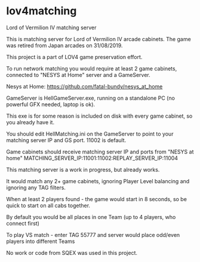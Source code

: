 # lov4matching
Lord of Vermilion IV matching server

This is matching server for Lord of Vermilion IV arcade cabinets.
The game was retired from Japan arcades on 31/08/2019.

This project is a part of LOV4 game preservation effort.

To run network matching you would require at least 2 game cabinets, connected to "NESYS at Home" server and a GameServer.

Nesys at Home: https://github.com/fatal-bundy/nesys_at_home

GameServer is HellGameServer.exe, running on a standalone PC (no powerful GFX needed, laptop is ok).

This exe is for some reason is included on disk with every game cabinet, so you already have it.

You should edit HellMatching.ini on the GameServer to point to your matching server IP and GS port. 11002 is default.

Game cabinets should receive matching server IP and ports from "NESYS at home"
MATCHING_SERVER_IP:11001:11002:REPLAY_SERVER_IP:11004

This matching server is a work in progress, but already works.

It would match any 2+ game cabinets, ignoring Player Level balancing and ignoring any TAG filters.

When at least 2 players found - the game would start in 8 seconds, so be quick to start on all cabs together.

By default you would be all places in one Team (up to 4 players, who connect first)

To play VS match - enter TAG 55777 and server would place odd/even players into different Teams

No work or code from SQEX was used in this project.
